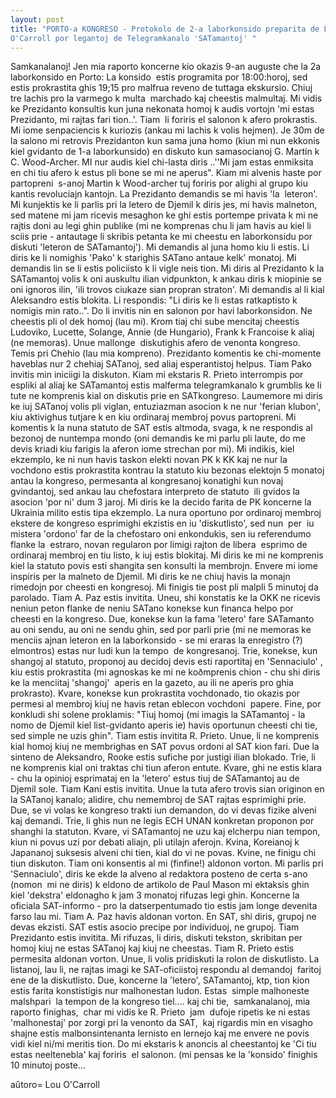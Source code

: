 ```yaml
---
layout: post
title: "PORTO-a KONGRESO - Protokolo de 2-a laborkonsido preparita de Lou
O'Carroll por legantoj de Telegramkanalo 'SATamantoj' "
---
```




Samkanalanoj! Jen mia raporto koncerne kio okazis 9-an auguste che la 2a laborkonsido en Porto:
La konsido  estis programita por 18:00:horoj, sed estis prokrastita ghis 19;15 pro malfrua reveno de tuttaga ekskursio. Chiuj tre lachis pro la varmego k multa  marchado kaj cheestis malmultaj. Mi vidis ke Prezidanto konsultis kun juna nekonata homoj k audis vortojn 'mi estas Prezidanto, mi rajtas fari tion..'. Tiam  li foriris el salonon k afero prokrastis. Mi iome senpaciencis k kuriozis (ankau mi lachis k volis hejmen). Je 30m de la salono mi retrovis Prezidanton kun sama juna homo (kiun mi nun ekkonis kiel gvidanto de 1-a laborkunsido) en diskuto kun samasocianoj G. Martin k C. Wood-Archer. MI nur audis kiel chi-lasta diris ..''Mi jam estas enmiksita en chi tiu afero k estus pli bone se mi ne aperus". Kiam mi alvenis haste por partopreni  s-anoj Martin k Wood-archer tuj foriris por alighi al grupo kiu kantis revoluciajn kantojn. La Prezidanto demandis se mi havis 'la  leteron'. Mi kunjektis ke li parlis pri la letero de Djemil k diris jes, mi havis malneton, sed matene mi jam ricevis mesaghon ke ghi estis portempe privata k mi ne rajtis doni au legi ghin publike (mi ne komprenas chu li jam havis au kiel li sciis prie - antautage li skribis petanta ke mi cheestu en laborkonsidu por diskuti 'leteron de SATamantoj'). Mi demandis al juna homo kiu li estis. Li diris ke li nomighis 'Pako' k starighis SATano antaue kelk' monatoj. Mi demandis lin se li estis policiisto k li vigle neis tion. Mi diris al Prezidanto k la SATamantoj volis k oni auskultu ilian vidpunkton, k ankau diris k miopinie se oni ignoros ilin, 'ili trovos ciukaze sian propran straton'. Mi demandis al li kial Aleksandro estis blokita. Li respondis: "Li diris ke li estas ratkaptisto k nomigis min rato..". Do li invitis nin en salonon por havi laborkonsidon.
Ne cheestis pli ol dek homoj (lau mi). Krom tiaj chi sube mencitaj cheestis Ludoviko, Lucette, Solange, Annie (de Hungario), Frank k Francoise k aliaj (ne memoras). Unue mallonge  diskutighis afero de venonta kongreso. Temis pri Chehio (lau mia kompreno). Prezidanto komentis ke chi-momente haveblas nur 2 chehiaj SATanoj, sed aliaj esperantistoj helpus.
Tiam Pako invitis min iniciigi la diskuton. Kiam mi ekstaris R. Prieto interrompis por espliki al aliaj ke SATamantoj estis malferma telegramkanalo k grumblis ke li tute ne komprenis kial on diskutis prie en SATkongreso. Laumemore mi diris ke iuj SATanoj volis pli viglan, entuziazman asocion k ne nur 'ferian klubon', kiu aktivighus tutjare k en kiu ordinaraj membroj povus partopreni. Mi komentis k la nuna statuto de SAT estis altmoda, svaga, k ne respondis al bezonoj de nuntempa mondo (oni demandis ke mi parlu pli laute, do me devis kriadi kiu farigis la aferon iome strechan por mi). Mi indikis, kiel ekzemplo, ke ni nun havis taskon elekti novan PK k KK kaj ne nur la vochdono estis prokrastita kontrau la statuto kiu bezonas elektojn 5 monatoj antau la kongreso, permesanta al kongresanoj konatighi kun novaj  gvindantoj, sed ankau lau chefostara interpreto de statuto  ili gvidos la asocion 'por ni' dum 3 jaroj. Mi diris ke la decido farita de PK koncerne la Ukrainia milito estis tipa ekzemplo. La nura oportuno por ordinaroj membroj ekstere de kongreso esprimighi ekzistis en iu 'diskutlisto', sed nun  per  iu mistera 'ordono' far de la chefostaro oni enkondukis, sen iu referendumo flanke la  estraro, novan regularon por limigi rajton de libera  esprimo de ordinaraj membroj en tiu listo, k iuj estis blokitaj. Mi diris ke mi ne komprenis kiel la statuto povis esti shangita sen konsulti la membrojn. Envere mi iome inspiris per la malneto de Djemil. Mi diris ke ne chiuj havis la monajn rimedojn por cheesti en kongresoj. Mi finigis tie post pli malpli 5 minutoj da parolado.
Tiam A. Paz estis invitita. Uneu, shi konstatis ke la OKK ne ricevis neniun peton flanke de neniu SATano konekse kun financa helpo por cheesti en la kongreso. Due, konekse kun la fama 'letero' fare SATamanto au oni sendu, au oni ne sendu ghin, sed por parli prie (mi ne memoras ke menciis ajnan leteron en la laborkonsido - se mi eraras la enregistro (?) elmontros) estas nur ludi kun la tempo  de kongresanoj. Trie, konekse, kun shangoj al statuto, proponoj au decidoj devis esti raportitaj en 'Sennaciulo' , kiu estis prokrastita (mi agnoskas ke mi ne koðmprenis chion - chu shi diris ke la menciitaj 'shangoj'  aperis en la gazeto, au ili ne aperis pro ghia prokrasto). Kvare, konekse kun prokrastita vochdonado, tio okazis por permesi al membroj kiuj ne havis retan eblecon vochdoni  papere. Fine, por konkludi shi solene proklamis: "Tiuj homoj (mi imagis la SATamantoj - la nomo de Djemil kiel list-gvidanto aperis ie) havis oportunun cheesti chi tie, sed simple ne uzis ghin".
Tiam estis invitita R. Prieto. Unue, li ne komprenis kial homoj kiuj ne membrighas en SAT povus ordoni al SAT kion fari. Due la sinteno de Aleksandro, Rooke estis sufiche por justigi ilian blokado. Trie, li ne komprenis kial oni traktas chi tiun aferon entute. Kvare, ghi ne estis klara - chu la opinioj esprimataj en la 'letero' estus tiuj de SATamantoj au de Djemil sole.
Tiam Kani estis invitita. Unue la tuta afero trovis sian originon en la SATanoj kanalo; alidire, chu nemembroj de SAT rajtas esprimighi prie. Due, se vi volas ke kongreso trakti iun demandon, do vi devas fizike alveni kaj demandi. Trie, li ghis nun ne legis ECH UNAN konkretan proponon por shanghi la statuton. Kvare, vi SATamantoj ne uzu kaj elcherpu nian tempon, kiun ni povus uzi por debati aliajn, pli utilajn aferojn. Kvina, Koreianoj k Japananoj suksesis alveni chi tien, kial do vi ne povas. Kvine, ne finigu chi tiun diskuton.
Tiam oni konsentis al mi (finfine!) aldonon vorton. Mi parlis pri 'Sennaciulo', diris ke ekde la alveno al redaktora posteno de certa s-ano (nomon  mi ne diris) k eldono de artikolo de Paul Mason mi ektaksis ghin kiel 'dekstra' eldonagho k jam 3 monatoj rifuzas legi ghin. Koncerne la oficiala SAT-informo - pro la datserpentumado tio estis jam longe devenita farso lau mi.
Tiam A. Paz havis aldonan vorton. En SAT, shi diris, grupoj ne devas ekzisti. SAT estis asocio precipe por individuoj, ne grupoj.
Tiam Prezidanto estis invitita. Mi rifuzas, li diris, diskuti tekston, skribitan per homoj kiuj ne estas SATanoj kaj kiuj ne cheestas.
Tiam R. Prieto estis permesita aldonan vorton. Unue, li volis pridiskuti la rolon de diskutlisto. La listanoj, lau li, ne rajtas imagi ke SAT-oficiistoj respondu al demandoj  faritoj  ene de la diskutlisto. Due, koncerne la 'letero', SATamantoj, ktp, tion kion estis farita konstistigis nur malhonestan ludon. Estas  simple malhoneste malshpari  la tempon de la kongreso tiel.... 
kaj chi tie,  samkanalanoj, mia raporto finighas,  char mi vidis ke R. Prieto  jam  dufoje ripetis ke ni estas 'malhonestaj' por zorgi pri la venonto da SAT,  kaj rigardis min en visagho shajne estis malbonsintenanta lernisto en lernejo kaj me envere ne povis vidi kiel ni/mi meritis tion. Do mi ekstaris k anoncis al cheestantoj ke 'Ci tiu estas neeltenebla' kaj foriris  el salonon.
(mi pensas ke la 'konsido' finighis 10 minutoj poste... 

aŭtoro= Lou O'Carroll